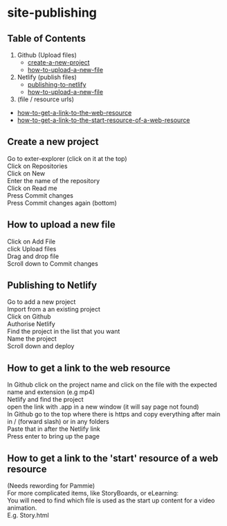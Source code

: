 # site-publishing

## Table of Contents

1. Github (Upload files)
   - [create-a-new-project](#create-a-new-project)
   - [how-to-upload-a-new-file](#how-to-upload-a-new-file)
2. Netlify (publish files)
   - [publishing-to-netlify](#publishing-to-netlify)
   - [how-to-upload-a-new-file](#how-to-upload-a-new-file)
3.  (file / resource urls)
   - [how-to-get-a-link-to-the-web-resource](#how-to-get-a-link-to-the-web-resource)
   - [how-to-get-a-link-to-the-start-resource-of-a-web-resource](#how-to-get-a-link-to-the-start-resource-of-a-web-resource)

## Create a new project
Go to exter-explorer (click on it at the top)   
Click on Repositories  
Click on New  
Enter the name of the repository   
Click on Read me  
Press Commit changes  
Press Commit changes again (bottom)  

## How to upload a new file 
Click on Add File  
click Upload files  
Drag and drop file  
Scroll down to Commit changes  

## Publishing to Netlify
Go to add a new project  
Import from a an existing project  
Click on Github  
Authorise Netlify  
Find the project in the list that you want  
Name the project  
Scroll down and deploy  

## How to get a link to the web resource 
In Github click on the project name and click on the file with the expected name and extension (e.g mp4)    
Netlify and find the project  
open the link with .app in a new window (it will say page not found)  
In Github go to the top where there is https and copy everything after main in / (forward slash) or in any folders  
Paste that in after the Netlify link  
Press enter to bring up the page  

## How to get a link to the 'start' resource of a web resource
(Needs rewording for Pammie)  
For more complicated items, like StoryBoards, or eLearning:  
You will need to find which file is used as the start up content for a video animation.  
E.g. Story.html  

